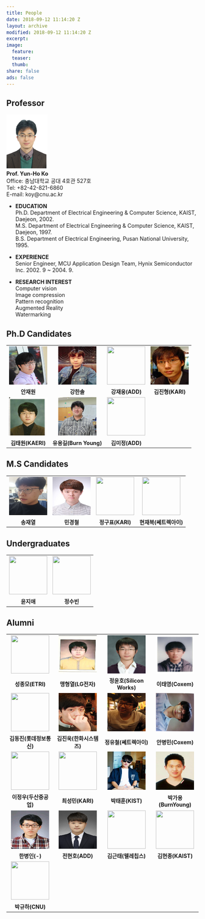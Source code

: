 ```yaml
---
title: People
date: 2018-09-12 11:14:20 Z
layout: archive
modified: 2018-09-12 11:14:20 Z
excerpt: 
image:
  feature: 
  teaser:
  thumb:
share: false
ads: false
---
```


## Professor
<!-- <table class="tbTy11" bordercolor="#FFFFFF" cellspacing="0" cellpadding="0" border="0">
    <tbody>
        <tr>
            <td height="150" rowspan="4" width="100"><img alt="고윤호 교수님 사진입니다." src="../images/professor.png" /></td>
            <td rowspan="4">
            <div align="center"><strong>Prof. Yun-Ho Ko</strong> </div>
            </td>
        </tr>
    </tbody>
</table> -->
<img alt="고윤호 교수님 사진입니다." src="../images/professor.png"/>
<br>
<strong>Prof. Yun-Ho Ko</strong><br>
Office: 충남대학교 공대 4호관 527호<br>
Tel: +82-42-821-6860<br>
E-mail: koy@cnu.ac.kr

* **EDUCATION**  
  Ph.D. Department of Electrical Engineering & Computer Science, KAIST, Daejeon, 2002.  
  M.S. Department of Electrical Engineering & Computer Science, KAIST, Daejeon, 1997.  
  B.S. Department of Electrical Engineering, Pusan National University, 1995.

* **EXPERIENCE**  
  Senior Engineer, MCU Application Design Team, Hynix Semiconductor Inc. 2002. 9 ~ 2004. 9.

* **RESEARCH INTEREST**  
  Computer vision  
  Image compression  
  Pattern recognition  
  Augmented Reality  
  Watermarking  




<!-- |     |     |     |
|-----|-----|-----|
|<center><img src="../images/professor.png" width="100" height="100"></center> | <center>**Name**</center> | <center>**Ko, Yun-Ho**</center> | -->

## Ph.D Candidates

|     |     |     |     |
|-----|-----|-----|-----|
|<center><img src="../images/안재원.jpg" width="100" height="100"></center> | <center><img src="../images/강한솔.JPG" width="100" height="100"></center> |<center><img src="../images/bio-photo.jpg" width="100" height="100"></center>|<center><img src="../images/김진형.jpg" width="100" height="100"></center> |
|<center><strong>안재원</strong></center> | <center><strong>강한솔</strong> </center> | <center><strong>강재웅(ADD)</strong> </center> | <center><strong>김진형(KARI)</strong> </center> |
|<center><img src="../images/김태원.jpg" width="100" height="100"></center> | <center><img src="../images/유용길.jpg" width="100" height="100"></center> |<center><img src="../images/bio-photo.jpg" width="100" height="100"></center>| |
|<center><strong>김태원(KAERI)</strong></center> | <center><strong>유용길(Burn Young)</strong> </center> | <center><strong>김미정(ADD)</strong> </center> |  |


## M.S Candidates

|     |     |     |     |
|-----|-----|-----|-----|
|<center><img src="../images/송재열.png" width="100" height="100"></center> | <center><img src="../images/민경철.jpg" width="100" height="100"></center> |<center><img src="../images/bio-photo.jpg" width="100" height="100"></center> | <center><img src="../images/bio-photo.jpg" width="100" height="100"></center> |
|<center><strong> 송재열 </strong></center> |<center><strong> 민경철 </strong></center> |<center><strong> 정구표(KARI) </strong></center> |<center><strong> 현재복(쎄트렉아이) </strong></center> | 

## Undergraduates

|     |     |
|-----|-----|
| <center><img src="../images/bio-photo.jpg" width="100" height="100"></center> | <center><img src="../images/bio-photo.jpg" width="100" height="100"></center> |
| <center><strong> 윤지애 </strong></center>| <center><strong> 정수빈 </strong></center>|

## Alumni

|     |     |     |     |
|-----|-----|-----|-----|
|<center><img src="../images/bio-photo.jpg" width="100" height="100"></center> | <center><img src="../images/맹형열.jpg" width="100" height="100"></center> | <center><img src="../images/정윤호.jpg" width="100" height="100"></center> | <center><img src="../images/이태영.jpg" width="100" height="100"></center>|
|<center><strong>성종모(ETRI)</strong></center> | <center><strong>맹형열(LG전자)</strong></center> | <center><strong>정윤호(Silicon Works)</strong></center> | <center><strong>이태영(Coxem)</strong></center>|
|<center><img src="../images/bio-photo.jpg" width="100" height="100"></center> | <center><img src="../images/김진욱.jpg" width="100" height="100"></center> | <center><img src="../images/정유철.jpg" width="100" height="100"></center> | <center><img src="../images/안병민.JPG" width="100" height="100"></center>|
|<center><strong>김동진(롯데정보통신)</strong></center> | <center><strong>김진욱(한화시스템즈)</strong></center> | <center><strong>정유철(쎄트렉아이)</strong></center> | <center><strong>안병민(Coxem)</strong></center>|
|<center><img src="../images/bio-photo.jpg" width="100" height="100"></center> | <center><img src="../images/bio-photo.jpg" width="100" height="100"></center> | <center><img src="../images/박태훈.png" width="100" height="100"></center> | <center><img src="../images/박가용.png" width="100" height="100"></center>|
|<center><strong>이정우(두산중공업)</strong></center> | <center><strong>최성민(KARI)</strong></center> | <center><strong>박태훈(KIST)</strong></center> | <center><strong>박가용(BurnYoung)</strong></center>|
|<center><img src="../images/한병인.jpg" width="100" height="100"></center> | <center><img src="../images/전현호.jpg" width="100" height="100"></center> | <center><img src="../images/bio-photo.jpg" width="100" height="100"></center>|<center><img src="../images/bio-photo.jpg" width="100" height="100"></center>|
<center><strong>한병인(-)</strong></center> | <center><strong>전현호(ADD)</strong></center> | <center><strong>김근태(텔레칩스)</strong></center>|<center><strong>김현종(KAIST)</strong></center> |
|<center><img src="../images/bio-photo.jpg" width="100" height="100"></center> | | ||
<center><strong>박규하(CNU)</strong></center> |  | | |
